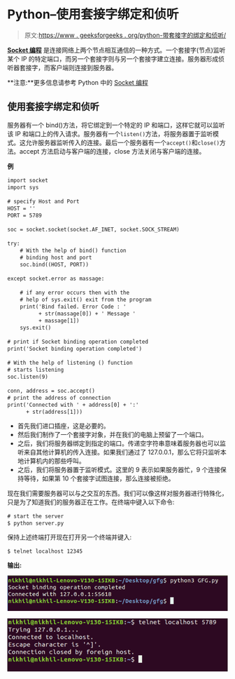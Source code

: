 # Python–使用套接字绑定和侦听

> 原文:[https://www . geeksforgeeks . org/python-带套接字的绑定和侦听/](https://www.geeksforgeeks.org/python-binding-and-listening-with-sockets/)

**[Socket 编程](https://www.geeksforgeeks.org/socket-programming-python/)** 是连接网络上两个节点相互通信的一种方式。一个套接字(节点)监听某个 IP 的特定端口，而另一个套接字则与另一个套接字建立连接。服务器形成侦听器套接字，而客户端则连接到服务器。

**注意:**更多信息请参考 Python 中的 [Socket 编程](https://www.geeksforgeeks.org/socket-programming-python/)

## 使用套接字绑定和侦听

服务器有一个 bind()方法，将它绑定到一个特定的 IP 和端口，这样它就可以监听该 IP 和端口上的传入请求。服务器有一个`listen()`方法，将服务器置于监听模式。这允许服务器监听传入的连接。最后一个服务器有一个`accept()`和`close()`方法。accept 方法启动与客户端的连接，close 方法关闭与客户端的连接。

**例**

```
import socket
import sys

# specify Host and Port 
HOST = '' 
PORT = 5789

soc = socket.socket(socket.AF_INET, socket.SOCK_STREAM)

try:
    # With the help of bind() function 
    # binding host and port
    soc.bind((HOST, PORT))

except socket.error as massage:

    # if any error occurs then with the 
    # help of sys.exit() exit from the program
    print('Bind failed. Error Code : ' 
          + str(massage[0]) + ' Message ' 
          + massage[1])
    sys.exit()

# print if Socket binding operation completed    
print('Socket binding operation completed')

# With the help of listening () function
# starts listening
soc.listen(9)

conn, address = soc.accept()
# print the address of connection
print('Connected with ' + address[0] + ':' 
      + str(address[1]))
```

*   首先我们进口插座，这是必要的。
*   然后我们制作了一个套接字对象，并在我们的电脑上预留了一个端口。
*   之后，我们将服务器绑定到指定的端口。传递空字符串意味着服务器也可以监听来自其他计算机的传入连接。如果我们通过了 127.0.0.1，那么它将只监听本地计算机内的那些呼叫。
*   之后，我们将服务器置于监听模式。这里的 9 表示如果服务器忙，9 个连接保持等待，如果第 10 个套接字试图连接，那么连接被拒绝。

现在我们需要服务器可以与之交互的东西。我们可以像这样对服务器进行特殊化，只是为了知道我们的服务器正在工作。在终端中键入以下命令:

```
# start the server
$ python server.py
```

保持上述终端打开现在打开另一个终端并键入:

```
$ telnet localhost 12345
```

**输出:**

![python-socket-bind-and-listen-2](img/4d155ca0589dba049860f2875ca34fdd.png)

![python-socket-bind-and-listen-2](img/e6287de8f46d63107568668c35cf07b9.png)